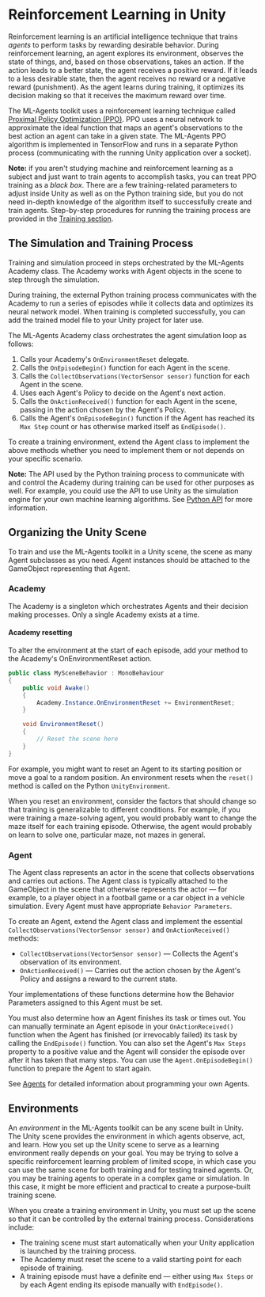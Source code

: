 # Reinforcement Learning in Unity

Reinforcement learning is an artificial intelligence technique that trains
_agents_ to perform tasks by rewarding desirable behavior. During reinforcement
learning, an agent explores its environment, observes the state of things, and,
based on those observations, takes an action. If the action leads to a better
state, the agent receives a positive reward. If it leads to a less desirable
state, then the agent receives no reward or a negative reward (punishment). As
the agent learns during training, it optimizes its decision making so that it
receives the maximum reward over time.

The ML-Agents toolkit uses a reinforcement learning technique called
[Proximal Policy Optimization (PPO)](https://blog.openai.com/openai-baselines-ppo/).
PPO uses a neural network to approximate the ideal function that maps an agent's
observations to the best action an agent can take in a given state. The
ML-Agents PPO algorithm is implemented in TensorFlow and runs in a separate
Python process (communicating with the running Unity application over a socket).

**Note:** if you aren't studying machine and reinforcement learning as a subject
and just want to train agents to accomplish tasks, you can treat PPO training as
a _black box_. There are a few training-related parameters to adjust inside
Unity as well as on the Python training side, but you do not need in-depth
knowledge of the algorithm itself to successfully create and train agents.
Step-by-step procedures for running the training process are provided in the
[Training section](Training-ML-Agents.md).

## The Simulation and Training Process

Training and simulation proceed in steps orchestrated by the ML-Agents Academy
class. The Academy works with Agent objects in the scene to step
through the simulation.

During training, the external Python training process communicates with the
Academy to run a series of episodes while it collects data and optimizes its
neural network model. When training is completed
successfully, you can add the trained model file to your Unity project for later
use.

The ML-Agents Academy class orchestrates the agent simulation loop as follows:

1. Calls your Academy's `OnEnvironmentReset` delegate.
2. Calls the `OnEpisodeBegin()` function for each Agent in the scene.
3. Calls the  `CollectObservations(VectorSensor sensor)` function for each Agent in the scene.
4. Uses each Agent's Policy to decide on the Agent's next action.
5. Calls the `OnActionReceived()` function for each Agent in the scene, passing in
   the action chosen by the Agent's Policy.
6. Calls the Agent's `OnEpisodeBegin()` function if the Agent has reached its `Max
   Step` count or has otherwise marked itself as `EndEpisode()`.

To create a training environment, extend the Agent class to
implement the above methods whether you need to implement them or not depends on
your specific scenario.

**Note:** The API used by the Python training process to communicate with
and control the Academy during training can be used for other purposes as well.
For example, you could use the API to use Unity as the simulation engine for
your own machine learning algorithms. See [Python API](Python-API.md) for more
information.

## Organizing the Unity Scene

To train and use the ML-Agents toolkit in a Unity scene, the scene as many Agent subclasses as you need.
Agent instances should be attached to the GameObject representing that Agent.

### Academy

The Academy is a singleton which orchestrates Agents and their decision making processes. Only
a single Academy exists at a time.

#### Academy resetting
To alter the environment at the start of each episode, add your method to the Academy's OnEnvironmentReset action.

```csharp
public class MySceneBehavior : MonoBehaviour
{
    public void Awake()
    {
        Academy.Instance.OnEnvironmentReset += EnvironmentReset;
    }

    void EnvironmentReset()
    {
        // Reset the scene here
    }
}
```

For example, you might want to reset an Agent to its starting
position or move a goal to a random position. An environment resets when the
`reset()` method is called on the Python `UnityEnvironment`.

When you reset an environment, consider the factors that should change so that
training is generalizable to different conditions. For example, if you were
training a maze-solving agent, you would probably want to change the maze itself
for each training episode. Otherwise, the agent would probably on learn to solve
one, particular maze, not mazes in general.

### Agent

The Agent class represents an actor in the scene that collects observations and
carries out actions. The Agent class is typically attached to the GameObject in
the scene that otherwise represents the actor — for example, to a player object
in a football game or a car object in a vehicle simulation. Every Agent must
have appropriate `Behavior Parameters`.

To create an Agent, extend the Agent class and implement the essential
`CollectObservations(VectorSensor sensor)` and `OnActionReceived()` methods:

* `CollectObservations(VectorSensor sensor)` — Collects the Agent's observation of its environment.
* `OnActionReceived()` — Carries out the action chosen by the Agent's Policy and
  assigns a reward to the current state.

Your implementations of these functions determine how the Behavior Parameters
assigned to this Agent must be set.

You must also determine how an Agent finishes its task or times out. You can
manually terminate an Agent episode in your `OnActionReceived()` function when the Agent
has finished (or irrevocably failed) its task by calling the `EndEpisode()` function.
You can also set the Agent's `Max Steps` property to a positive value and the
Agent will consider the episode over after it has taken that many steps. You can
use the `Agent.OnEpisodeBegin()` function to prepare the Agent to start again.

See [Agents](Learning-Environment-Design-Agents.md) for detailed information
about programming your own Agents.

## Environments

An _environment_ in the ML-Agents toolkit can be any scene built in Unity. The
Unity scene provides the environment in which agents observe, act, and learn.
How you set up the Unity scene to serve as a learning environment really depends
on your goal. You may be trying to solve a specific reinforcement learning
problem of limited scope, in which case you can use the same scene for both
training and for testing trained agents. Or, you may be training agents to
operate in a complex game or simulation. In this case, it might be more
efficient and practical to create a purpose-built training scene.

When you create a training environment in Unity, you must set up the scene so
that it can be controlled by the external training process. Considerations
include:

* The training scene must start automatically when your Unity application is
  launched by the training process.
* The Academy must reset the scene to a valid starting point for each episode of
  training.
* A training episode must have a definite end — either using `Max Steps` or by
  each Agent ending its episode manually with `EndEpisode()`.
